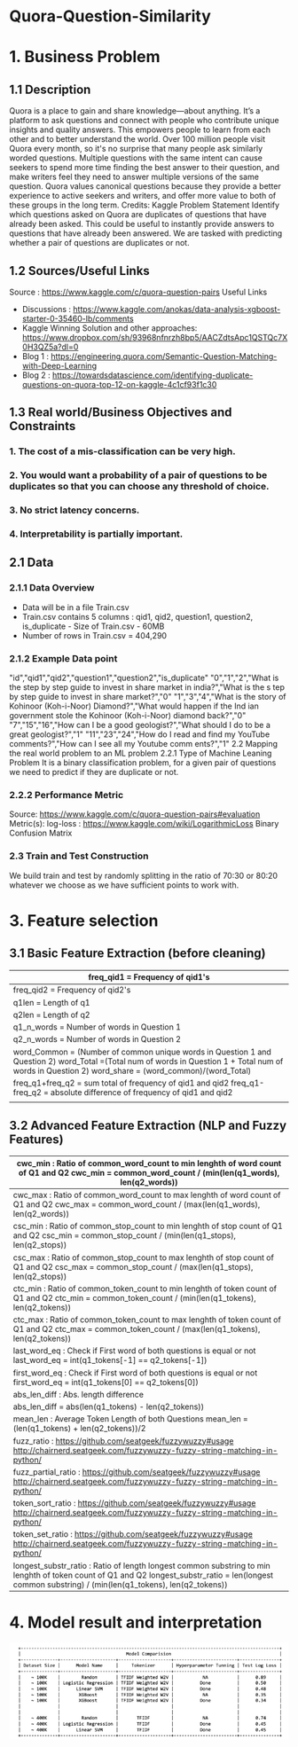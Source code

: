 # Quora-Question-Similarity

# 1. Business Problem
## 1.1 Description
Quora is a place to gain and share knowledge—about anything. It’s a platform to ask questions and connect with people who contribute unique insights and quality answers. This empowers people to learn from each other and to better understand the world.
Over 100 million people visit Quora every month, so it's no surprise that many people ask similarly worded questions. Multiple questions with the same intent can cause seekers to spend more time finding the best answer to their question, and make writers feel they need to answer multiple versions of the same question. Quora values canonical questions because they provide a better experience to active seekers and writers, and offer more value to both of these groups in the long term.
Credits: Kaggle
Problem Statement
Identify which questions asked on Quora are duplicates of questions that have already been asked. This could be useful to instantly provide answers to questions that have already been answered. We are tasked with predicting whether a pair of questions are duplicates or not.
## 1.2 Sources/Useful Links
Source : https://www.kaggle.com/c/quora-question-pairs
Useful Links
- Discussions : https://www.kaggle.com/anokas/data-analysis-xgboost-starter-0-35460-lb/comments
- Kaggle Winning Solution and other approaches: https://www.dropbox.com/sh/93968nfnrzh8bp5/AACZdtsApc1QSTQc7X0H3QZ5a?dl=0
- Blog 1 : https://engineering.quora.com/Semantic-Question-Matching-with-Deep-Learning
- Blog 2 : https://towardsdatascience.com/identifying-duplicate-questions-on-quora-top-12-on-kaggle-4c1cf93f1c30
## 1.3 Real world/Business Objectives and Constraints
### 1. The cost of a mis-classification can be very high.
### 2. You would want a probability of a pair of questions to be duplicates so that you can choose any threshold of choice. 
### 3. No strict latency concerns.
### 4. Interpretability is partially important.
     
## 2.1 Data
### 2.1.1 Data Overview
- Data will be in a file Train.csv
- Train.csv contains 5 columns : qid1, qid2, question1, question2, is_duplicate - Size of Train.csv - 60MB
- Number of rows in Train.csv = 404,290
### 2.1.2 Example Data point
"id","qid1","qid2","question1","question2","is_duplicate"
"0","1","2","What is the step by step guide to invest in share market in india?","What is the s tep by step guide to invest in share market?","0"
"1","3","4","What is the story of Kohinoor (Koh-i-Noor) Diamond?","What would happen if the Ind ian government stole the Kohinoor (Koh-i-Noor) diamond back?","0"
"7","15","16","How can I be a good geologist?","What should I do to be a great geologist?","1" "11","23","24","How do I read and find my YouTube comments?","How can I see all my Youtube comm ents?","1"
2.2 Mapping the real world problem to an ML problem
2.2.1 Type of Machine Leaning Problem
It is a binary classification problem, for a given pair of questions we need to predict if they are duplicate or not.
### 2.2.2 Performance Metric
Source: https://www.kaggle.com/c/quora-question-pairs#evaluation Metric(s):
log-loss : https://www.kaggle.com/wiki/LogarithmicLoss Binary Confusion Matrix
### 2.3 Train and Test Construction
We build train and test by randomly splitting in the ratio of 70:30 or 80:20 whatever we choose as we have sufficient points to work with.


# 3. Feature selection

## 3.1 Basic Feature Extraction (before cleaning)
| freq_qid1 = Frequency of qid1's                                                                                                                                                                      |
|------------------------------------------------------------------------------------------------------------------------------------------------------------------------------------------------------|
| freq_qid2 = Frequency of qid2's                                                                                                                                                                      |
| q1len = Length of q1                                                                                                                                                                                 |
| q2len = Length of q2                                                                                                                                                                                 |
| q1_n_words = Number of words in Question 1                                                                                                                                                           |
| q2_n_words = Number of words in Question 2                                                                                                                                                           |
| word_Common = (Number of common unique words in Question 1 and Question 2) word_Total =(Total num of words in Question 1 + Total num of words in Question 2) word_share = (word_common)/(word_Total) |
| freq_q1+freq_q2 = sum total of frequency of qid1 and qid2 freq_q1-freq_q2 = absolute difference of frequency of qid1 and qid2                                                                        |
|                                                                                                                                                                                                      |

## 3.2 Advanced Feature Extraction (NLP and Fuzzy Features)

| cwc_min : Ratio of common_word_count to min lenghth of word count of Q1 and Q2 cwc_min = common_word_count / (min(len(q1_words), len(q2_words))                                                        |
|--------------------------------------------------------------------------------------------------------------------------------------------------------------------------------------------------------|
| cwc_max : Ratio of common_word_count to max lenghth of word count of Q1 and Q2 cwc_max = common_word_count / (max(len(q1_words), len(q2_words))                                                        |
| csc_min : Ratio of common_stop_count to min lenghth of stop count of Q1 and Q2 csc_min = common_stop_count / (min(len(q1_stops), len(q2_stops))                                                        |
| csc_max : Ratio of common_stop_count to max lenghth of stop count of Q1 and Q2 csc_max = common_stop_count / (max(len(q1_stops), len(q2_stops))                                                        |
| ctc_min : Ratio of common_token_count to min lenghth of token count of Q1 and Q2 ctc_min = common_token_count / (min(len(q1_tokens), len(q2_tokens))                                                   |
| ctc_max : Ratio of common_token_count to max lenghth of token count of Q1 and Q2 ctc_max = common_token_count / (max(len(q1_tokens), len(q2_tokens))                                                   |
| last_word_eq : Check if First word of both questions is equal or not last_word_eq = int(q1_tokens[-1] == q2_tokens[-1])                                                                                |
| first_word_eq : Check if First word of both questions is equal or not first_word_eq = int(q1_tokens[0] == q2_tokens[0])                                                                                |
| abs_len_diff : Abs. length difference                                                                                                                                                                  |
| abs_len_diff = abs(len(q1_tokens) - len(q2_tokens))                                                                                                                                                    |
| mean_len : Average Token Length of both Questions mean_len = (len(q1_tokens) + len(q2_tokens))/2                                                                                                       |
| fuzz_ratio : https://github.com/seatgeek/fuzzywuzzy#usage http://chairnerd.seatgeek.com/fuzzywuzzy-fuzzy-string-matching-in-python/                                                                    |
| fuzz_partial_ratio : https://github.com/seatgeek/fuzzywuzzy#usage http://chairnerd.seatgeek.com/fuzzywuzzy-fuzzy-string-matching-in-python/                                                            |
| token_sort_ratio : https://github.com/seatgeek/fuzzywuzzy#usage http://chairnerd.seatgeek.com/fuzzywuzzy-fuzzy-string-matching-in-python/                                                              |
| token_set_ratio : https://github.com/seatgeek/fuzzywuzzy#usage http://chairnerd.seatgeek.com/fuzzywuzzy-fuzzy-string-matching-in-python/                                                               |
| longest_substr_ratio : Ratio of length longest common substring to min lenghth of token count of Q1 and Q2 longest_substr_ratio = len(longest common substring) / (min(len(q1_tokens), len(q2_tokens)) |


# 4. Model result and interpretation

![Image](https://github.com/wwzjustin/Quora-Question-Similarity/blob/master/Result.png)


